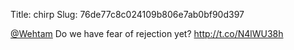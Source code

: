 Title: chirp
Slug: 76de77c8c024109b806e7ab0bf90d397

<a href="http://twitter.com/Wehtam">@Wehtam</a> Do we have fear of rejection yet? <a href="http://t.co/N4lWU38h">http://t.co/N4lWU38h</a>
